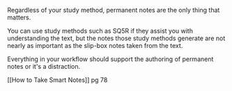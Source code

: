 Regardless of your study method, permanent notes are the only thing that matters.

You can use study methods such as SQ5R if they assist you with understanding the text, but the notes those study methods generate are not nearly as important as the slip-box notes taken from the text.

Everything in your workflow should support the authoring of permanent notes or it's a distraction.

[[How to Take Smart Notes]] pg 78